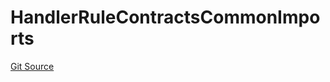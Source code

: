 # HandlerRuleContractsCommonImports
[Git Source](https://github.com/thrackle-io/tron/blob/5605c9510d83af8a1b2bbbbbe9ac058b9e276ba7/src/client/token/handler/ruleContracts/HandlerRuleContractsCommonImports.sol)



